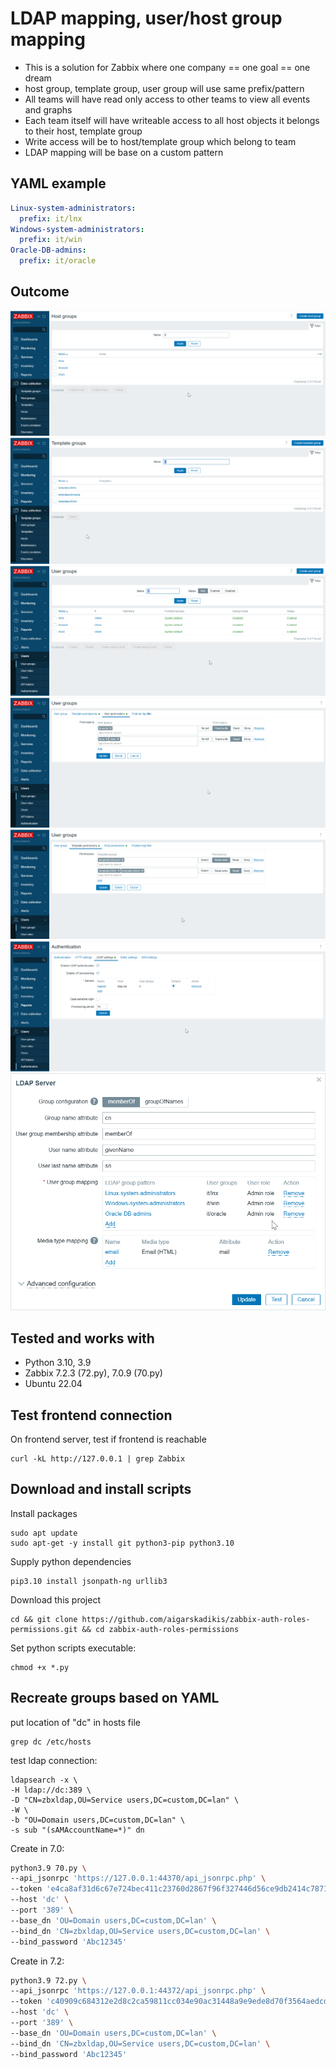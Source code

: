 # LDAP mapping, user/host group mapping

* This is a solution for Zabbix where one company == one goal == one dream
* host group, template group, user group will use same prefix/pattern
* All teams will have read only access to other teams to view all events and graphs
* Each team itself will have writeable access to all host objects it belongs to their host, template group
* Write access will be to host/template group which belong to team
* LDAP mapping will be base on a custom pattern

## YAML example

```yaml
Linux-system-administrators:
  prefix: it/lnx
Windows-system-administrators:
  prefix: it/win
Oracle-DB-admins:
  prefix: it/oracle
```

## Outcome

![hg](./img/host-group-names.png)
![tg](./img/tamplate-group-names.png)
![ug](./img/user-group-names.png)
![ug](./img/write-access-hosts.png)
![ug](./img/write-access-templates.png)
![ldap](./img/ldap1.png)
![ldap](./img/ldap-mapping.png)


## Tested and works with

* Python 3.10, 3.9
* Zabbix 7.2.3 (72.py), 7.0.9 (70.py)
* Ubuntu 22.04

## Test frontend connection

On frontend server, test if frontend is reachable
```
curl -kL http://127.0.0.1 | grep Zabbix
```

## Download and install scripts

Install packages
```
sudo apt update
sudo apt-get -y install git python3-pip python3.10
```

Supply python dependencies
```
pip3.10 install jsonpath-ng urllib3
```


Download this project
```
cd && git clone https://github.com/aigarskadikis/zabbix-auth-roles-permissions.git && cd zabbix-auth-roles-permissions
```

Set python scripts executable:
```
chmod +x *.py
```


## Recreate groups based on YAML

put location of "dc" in hosts file
```
grep dc /etc/hosts
```

test ldap connection:
```
ldapsearch -x \
-H ldap://dc:389 \
-D "CN=zbxldap,OU=Service users,DC=custom,DC=lan" \
-W \
-b "OU=Domain users,DC=custom,DC=lan" \
-s sub "(sAMAccountName=*)" dn
```

Create in 7.0:
```bash
python3.9 70.py \
--api_jsonrpc 'https://127.0.0.1:44370/api_jsonrpc.php' \
--token 'e4ca8af31d6c67e724bec411c23760d2867f96f327446d56ce9db2414c7871b1' \
--host 'dc' \
--port '389' \
--base_dn 'OU=Domain users,DC=custom,DC=lan' \
--bind_dn 'CN=zbxldap,OU=Service users,DC=custom,DC=lan' \
--bind_password 'Abc12345'
```

Create in 7.2:
```bash
python3.9 72.py \
--api_jsonrpc 'https://127.0.0.1:44372/api_jsonrpc.php' \
--token 'c40909c684312e2d8c2ca59811cc034e90ac31448a9e9ede8d70f3564aedcdf3' \
--host 'dc' \
--port '389' \
--base_dn 'OU=Domain users,DC=custom,DC=lan' \
--bind_dn 'CN=zbxldap,OU=Service users,DC=custom,DC=lan' \
--bind_password 'Abc12345'
```




